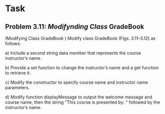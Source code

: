 # Task

## Problem 3.11: ***Modifynding Class*** **GradeBook**

(Modifying Class GradeBook ) Modify class GradeBook (Figs. 3.11–3.12) as follows:

a) Include a second string data member that represents the course instructor’s name.

b) Provide a set function to change the instructor’s name and a get function to retrieve it.

c) Modify the constructor to specify course name and instructor name parameters.

d) Modify function displayMessage to output the welcome message and course name,
then the string "This course is presented by: " followed by the instructor’s name.
